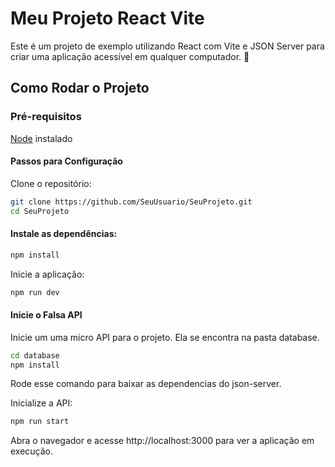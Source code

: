 # Meu Projeto React Vite
Este é um projeto de exemplo utilizando React com Vite e JSON Server para criar uma aplicação acessível em qualquer computador. 🚀

## Como Rodar o Projeto
### Pré-requisitos

[Node](https://nodejs.org/pt) instalado

#### Passos para Configuração
Clone o repositório:

```bash
git clone https://github.com/SeuUsuario/SeuProjeto.git
cd SeuProjeto
```
#### Instale as dependências:

```bash
npm install
```
Inicie a aplicação:

```bash
npm run dev
```
#### Inicie o Falsa API
Inicie um uma micro API para o projeto. Ela se encontra na pasta database.
```bash
cd database
npm install
```
Rode esse comando para baixar as dependencias do json-server.

Inicialize a API:
```bash
npm run start
```

Abra o navegador e acesse http://localhost:3000 para ver a aplicação em execução.
